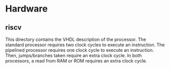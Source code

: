 # Hardware

## riscv

This directory contains the VHDL description of the processor.
The standard processor requires two clock cycles to execute
an instruction. The pipelined processor requires one clock
cycle to execute an instruction. Then, jumps/branches taken
require an extra clock cycle. In both processors, a read from
RAM or ROM requires an extra clock cycle.
